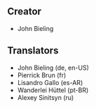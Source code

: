 ## Creator
* John Bieling

## Translators
 * John Bieling (de, en-US)
 * Pierrick Brun (fr)
 * Lisandro Gallo (es-AR)
 * Wanderlei Hüttel (pt-BR)
 * Alexey Sinitsyn (ru)
